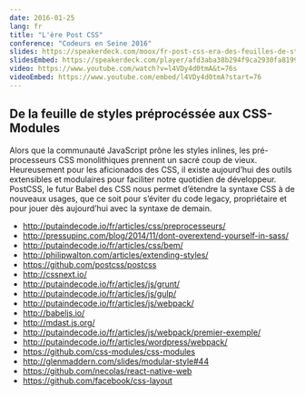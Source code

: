 ```yaml
---
date: 2016-01-25
lang: fr
title: "L'ère Post CSS"
conference: "Codeurs en Seine 2016"
slides: https://speakerdeck.com/moox/fr-post-css-era-des-feuilles-de-styles-preprocesses-aux-css-modules
slidesEmbed: https://speakerdeck.com/player/afd3aba38b294f9ca2930fa8199991da?title=false
video: https://www.youtube.com/watch?v=l4VDy4d0tmA&t=76s
videoEmbed: https://www.youtube.com/embed/l4VDy4d0tmA?start=76
---
```


## De la feuille de styles préprocéssée aux CSS-Modules

Alors que la communauté JavaScript prône les styles inlines, les pré-processeurs
CSS monolithiques prennent un sacré coup de vieux. Heureusement pour les
aficionados des CSS, il existe aujourd’hui des outils extensibles et modulaires
pour faciliter notre quotidien de développeur. PostCSS, le futur Babel des CSS
nous permet d’étendre la syntaxe CSS à de nouveaux usages, que ce soit pour
s’éviter du code legacy, propriétaire et pour jouer dès aujourd’hui avec la
syntaxe de demain.

* http://putaindecode.io/fr/articles/css/preprocesseurs/
* http://pressupinc.com/blog/2014/11/dont-overextend-yourself-in-sass/
* http://putaindecode.io/fr/articles/css/bem/
* http://philipwalton.com/articles/extending-styles/
* https://github.com/postcss/postcss
* http://cssnext.io/
* http://putaindecode.io/fr/articles/js/grunt/
* http://putaindecode.io/fr/articles/js/gulp/
* http://putaindecode.io/fr/articles/js/webpack/
* http://babeljs.io/
* http://mdast.js.org/
* http://putaindecode.io/fr/articles/js/webpack/premier-exemple/
* http://putaindecode.io/fr/articles/wordpress/webpack/
* https://github.com/css-modules/css-modules
* http://glenmaddern.com/slides/modular-style#44
* https://github.com/necolas/react-native-web
* https://github.com/facebook/css-layout
